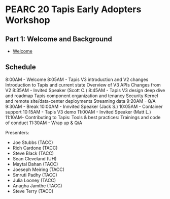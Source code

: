 # PEARC 20 Tapis Early Adopters Workshop

## Part 1: Welcome and Background
* [Welcome](./welcome/intro.md)

## Schedule
8:00AM - Welcome 
8:05AM - Tapis V3 introduction and V2 changes 
		 Introduction to Tapis and current state 
		 Overview of V3 APIs 
		 Changes from V2 
8:35AM - Invited Speaker (Scott C.) 
8:45AM - Tapis V3 design deep dive and roadmap
		 Tapis component organization and tenancy 
         Security Kernel and remote site/data-center deployments 
         Streaming data 
9:20AM - Q/A  
9:30AM - Break
10:00AM - Innvited Speaker (Jack S.)
10:05AM - Container support 
10:15AM - Tapis V3 demo 
11:00AM - Invited Speaker (Matt L.)
11:10AM- Contributing to Tapis: 
		 Tools & best practices: 
	     Trainings and code of conduct
11:30AM - Wrap up & Q/A


Presenters: 
* Joe Stubbs (TACC)
* Rich Cardone (TACC)
* Steve Black (TACC)
* Sean Cleveland (UH)
* Maytal Dahan (TACC)
* Joeseph Meiring (TACC)
* Smruti Padhy (TACC)
* Julia Looney (TACC)
* Anagha Jamthe (TACC)
* Steve Terry (TACC)

